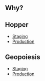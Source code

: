 ## Why?

## Hopper

- [Staging](https://hopper-staging.deliveroo.net/apps/service-template-go#overview)
- [Production](https://hopper.deliveroo.net/apps/service-template-go#overview)

## Geopoiesis

- [Staging](https://infrastructure.deliveroo.net/service-template-go-staging)
- [Production]( https://infrastructure.deliveroo.net/service-template-go-production)